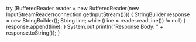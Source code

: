 try (BufferedReader reader = new BufferedReader(new InputStreamReader(connection.getInputStream()))) {
    StringBuilder response = new StringBuilder();
    String line;
    while ((line = reader.readLine()) != null) {
        response.append(line);
    }
    System.out.println("Response Body: " + response.toString());
}
